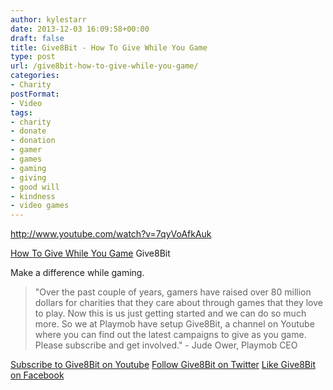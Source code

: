 ```yaml
---
author: kylestarr
date: 2013-12-03 16:09:58+00:00
draft: false
title: Give8Bit - How To Give While You Game
type: post
url: /give8bit-how-to-give-while-you-game/
categories:
- Charity
postFormat:
- Video
tags:
- charity
- donate
- donation
- gamer
- games
- gaming
- giving
- good will
- kindness
- video games
---
```


http://www.youtube.com/watch?v=7qyVoAfkAuk

[How To Give While You Game](http://www.youtube.com/watch?v=7qyVoAfkAuk)
Give8Bit

Make a difference while gaming.


<blockquote>"Over the past couple of years, gamers have raised over 80 million dollars for charities that they care about through games that they love to play. Now this is us just getting started and we can do so much more. So we at Playmob have setup Give8Bit, a channel on Youtube where you can find out the latest campaigns to give as you game. Please subscribe and get involved."
- Jude Ower, Playmob CEO</blockquote>


[Subscribe to Give8Bit on Youtube](http://www.youtube.com/Give8Bit)
[Follow Give8Bit on Twitter](https://twitter.com/Give8Bit)
[Like Give8Bit on Facebook](https://www.facebook.com/Give8Bit)
